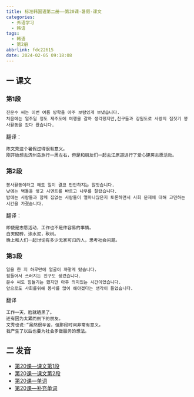 ```yaml
---
title: 标准韩国语第二册——第20课-暑假-课文
categories:
  - 外语学习
  - 韩语
tags:
  - 韩语
  - 第2册
abbrlink: fdc22615
date: 2024-02-05 09:18:08
---
```

## 一 课文

### 第1段

```
진문수 씨는 이번 여름 방학을 아주 보람있게 보냈습니다.
처음에는 일주일 정도 제주도에 여행을 갈까 생각했지만,친구들과 강원도로 사랑의 집짓기 봉사활동을 갔다 왔습니다.
```

<!--more-->

翻译：

```
陈文秀这个暑假过得很有意义。
刚开始想去济州岛旅行一周左右，但是和朋友们一起去江原道进行了爱心建房志愿活动。
```

### 第2段

```
봉사활동이라고 해도 일이 결코 만만하지는 않앗습니다.
낮에는 벽돌을 쌓고 시멘트를 바르고 나무를 잘랐습니다.
밤에는 사람들과 함께 집없는 사람들이 얼마나많은지 토론하면서 사회 문제에 대해 고민하는 시간을 가졌습니다.
```

翻译：

```
即使是志愿活动，工作也不是件容易的事情。
白天砌砖，涂水泥，砍树。
晚上和人们一起讨论有多少无家可归的人，思考社会问题。
```

### 第3段

```
일을 한 지 하루만에 얼굴이 까맣게 탔습니다.
힘들어서 쓰러지는 친구도 생겼습니다.
문수 씨도 힘들기는 했지만 아주 의미있는 시간이었습니다.
앞으로도 사회를워해 봉사를 많이 해야겠다는 생각이 들었습니다.
```

翻译

```
工作一天，脸就晒黑了。
还有因为太累而倒下的朋友。
文秀也说:“虽然很辛苦，但那段时间非常有意义。
我产生了以后也要为社会多做服务的想法。
```

## 二 发音

* [第20课—课文第1段][1]
* [第20课—课文第2段][2]
* [第20课—单词][3]
* [第20课—补充单词][4]



[1]:https://active.clewm.net/AJue3M?qrurl=http://qr31.cn/AJue3M&gtype=1&key=b612e17d9509cfd6005196464a63b2bdc9a4e8a299
[2]:https://active.clewm.net/Fku2Pd?qrurl=http://qr31.cn/Fku2Pd&gtype=1&key=cc9bd17157084b41e0519689f99d1ca187ffa20360
[3]:https://active.clewm.net/ErFvD6?qrurl=http://qr31.cn/ErFvD6&gtype=1&key=757ce17130e63351d051966595d4116954b0e32382
[4]:https://active.clewm.net/E9fCIb?qrurl=http://qr31.cn/E9fCIb&gtype=1&key=bb00917a4696d1f2305196bf5c36217f93ec7b8405